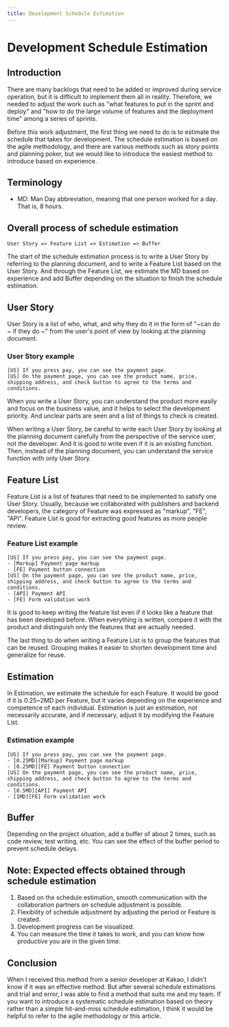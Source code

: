 ```yaml
---
title: Development Schedule Estimation
---
```

# Development Schedule Estimation

## Introduction
There are many backlogs that need to be added or improved during service operation, but it is difficult to implement them all in reality. Therefore, we needed to adjust the work such as "what features to put in the sprint and deploy" and "how to do the large volume of features and the deployment time" among a series of sprints.

Before this work adjustment, the first thing we need to do is to estimate the schedule that takes for development. The schedule estimation is based on the agile methodology, and there are various methods such as story points and planning poker, but we would like to introduce the easiest method to introduce based on experience.

## Terminology
- MD: Man Day abbreviation, meaning that one person worked for a day. That is, 8 hours.

## Overall process of schedule estimation
```
User Story => Feature List => Estimation => Buffer
```

The start of the schedule estimation process is to write a User Story by referring to the planning document, and to write a Feature List based on the User Story. And through the Feature List, we estimate the MD based on experience and add Buffer depending on the situation to finish the schedule estimation.

## User Story
User Story is a list of who, what, and why they do it in the form of "~can do ~ if they do ~" from the user's point of view by looking at the planning document.

### User Story example
```
[US] If you press pay, you can see the payment page.
[US] On the payment page, you can see the product name, price, shipping address, and check button to agree to the terms and conditions.
```

When you write a User Story, you can understand the product more easily and focus on the business value, and it helps to select the development priority. And unclear parts are seen and a list of things to check is created.

When writing a User Story, be careful to write each User Story by looking at the planning document carefully from the perspective of the service user, not the developer. And it is good to write even if it is an existing function. Then, instead of the planning document, you can understand the service function with only User Story.

## Feature List
Feature List is a list of features that need to be implemented to satisfy one User Story. Usually, because we collaborated with publishers and backend developers, the category of Feature was expressed as "markup", "FE", "API". Feature List is good for extracting good features as more people review.

### Feature List example
```
[US] If you press pay, you can see the payment page.
- [Markup] Payment page markup
- [FE] Payment button connection
[US] On the payment page, you can see the product name, price, shipping address, and check button to agree to the terms and conditions.
- [API] Payment API
- [FE] Form validation work
```

It is good to keep writing the feature list even if it looks like a feature that has been developed before. When everything is written, compare it with the product and distinguish only the features that are actually needed.

The last thing to do when writing a Feature List is to group the features that can be reused. Grouping makes it easier to shorten development time and generalize for reuse.

## Estimation
In Estimation, we estimate the schedule for each Feature. It would be good if it is 0.25~2MD per Feature, but it varies depending on the experience and competence of each individual. Estimation is just an estimation, not necessarily accurate, and if necessary, adjust it by modifying the Feature List.

### Estimation example
```
[US] If you press pay, you can see the payment page.
- [0.25MD][Markup] Payment page markup
- [0.25MD][FE] Payment button connection
[US] On the payment page, you can see the product name, price, shipping address, and check button to agree to the terms and conditions.
- [0.5MD][API] Payment API
- [1MD][FE] Form validation work
```

## Buffer
Depending on the project situation, add a buffer of about 2 times, such as code review, test writing, etc. You can see the effect of the buffer period to prevent schedule delays.

## Note: Expected effects obtained through schedule estimation
1. Based on the schedule estimation, smooth communication with the collaboration partners on schedule adjustment is possible.
2. Flexibility of schedule adjustment by adjusting the period or Feature is created.
3. Development progress can be visualized.
4. You can measure the time it takes to work, and you can know how productive you are in the given time.

## Conclusion
When I received this method from a senior developer at Kakao, I didn't know if it was an effective method. But after several schedule estimations and trial and error, I was able to find a method that suits me and my team. If you want to introduce a systematic schedule estimation based on theory rather than a simple hit-and-miss schedule estimation, I think it would be helpful to refer to the agile methodology or this article.